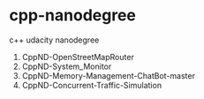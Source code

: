 # cpp-nanodegree
c++ udacity nanodegree

1) CppND-OpenStreetMapRouter
2) CppND-System_Monitor
3) CppND-Memory-Management-ChatBot-master
4) CppND-Concurrent-Traffic-Simulation
